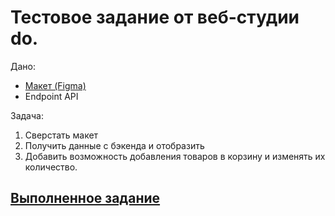 # Тестовое задание от веб-студии do.

Дано: 
- [Макет (Figma)](https://www.figma.com/file/iseZMK1sLlPF9yM41BklRI/Фронтам?node-id=1%3A2)
- Endpoint API 

Задача: 
1. Сверстать макет
2. Получить данные с бэкенда и отобразить 
3. Добавить возможность добавления товаров в корзину и изменять их количество.

## [Выполненное задание](https://buhaistrikalo.github.io/do/)
